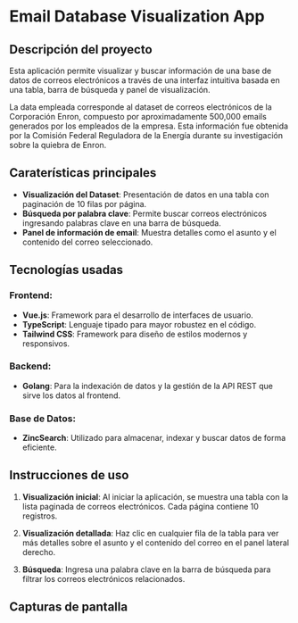 # **Email Database Visualization App**

## **Descripción del proyecto**
Esta aplicación permite visualizar y buscar información de una base de datos de correos electrónicos a través de una interfaz intuitiva basada en una tabla, barra de búsqueda y panel de visualización.

La data empleada corresponde al dataset de correos electrónicos de la Corporación Enron, compuesto por aproximadamente 500,000 emails generados por los empleados de la empresa. Esta información fue obtenida por la Comisión Federal Reguladora de la Energía durante su investigación sobre la quiebra de Enron.

## **Caraterísticas principales**
- **Visualización del Dataset**: Presentación de datos en una tabla con paginación de 10 filas por página.
- **Búsqueda por palabra clave**: Permite buscar correos electrónicos ingresando palabras clave en una barra de búsqueda.
- **Panel de información de email**: Muestra detalles como el asunto y el contenido del correo seleccionado.

## **Tecnologías usadas**

### **Frontend**:
- **Vue.js**: Framework para el desarrollo de interfaces de usuario.  
- **TypeScript**: Lenguaje tipado para mayor robustez en el código.  
- **Tailwind CSS**: Framework para diseño de estilos modernos y responsivos.

### **Backend**:  
- **Golang**: Para la indexación de datos y la gestión de la API REST que sirve los datos al frontend.

### **Base de Datos**:  
- **ZincSearch**: Utilizado para almacenar, indexar y buscar datos de forma eficiente.

## **Instrucciones de uso**

1. **Visualización inicial**:
 Al iniciar la aplicación, se muestra una tabla con la lista paginada de correos electrónicos. Cada página contiene 10 registros.

2. **Visualización detallada**:
Haz clic en cualquier fila de la tabla para ver más detalles sobre el asunto y el contenido del correo en el panel lateral derecho.

3. **Búsqueda**:
Ingresa una palabra clave en la barra de búsqueda para filtrar los correos electrónicos relacionados.

## **Capturas de pantalla**


